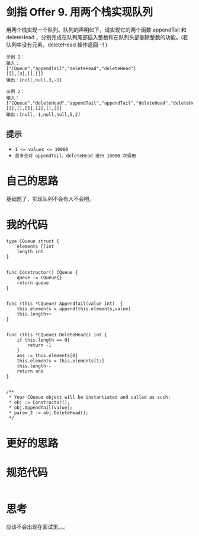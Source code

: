 # 剑指 Offer 9. 用两个栈实现队列

用两个栈实现一个队列。队列的声明如下，请实现它的两个函数 appendTail 和 deleteHead ，分别完成在队列尾部插入整数和在队列头部删除整数的功能。(若队列中没有元素，deleteHead 操作返回 -1 )

```
示例 1：
输入：
["CQueue","appendTail","deleteHead","deleteHead"]
[[],[3],[],[]]
输出：[null,null,3,-1]

示例 2：
输入：
["CQueue","deleteHead","appendTail","appendTail","deleteHead","deleteHead"]
[[],[],[5],[2],[],[]]
输出：[null,-1,null,null,5,2]
```

## 提示

- `1 <= values <= 10000`
- `最多会对 appendTail、deleteHead 进行 10000 次调用`

# 自己的思路

基础题了，实现队列不会有人不会吧。

# 我的代码

```
type CQueue struct {
    elements []int
    length int
}


func Constructor() CQueue {
    queue := CQueue{}
    return queue
}


func (this *CQueue) AppendTail(value int)  {
    this.elements = append(this.elements,value)
    this.length++
}


func (this *CQueue) DeleteHead() int {
    if this.length == 0{
        return -1
    }
    ans := this.elements[0]
    this.elements = this.elements[1:]
    this.length--
    return ans
}


/**
 * Your CQueue object will be instantiated and called as such:
 * obj := Constructor();
 * obj.AppendTail(value);
 * param_2 := obj.DeleteHead();
 */
```



# 更好的思路



# 规范代码

```go

```

# 思考

应该不会出现在面试里。。。

